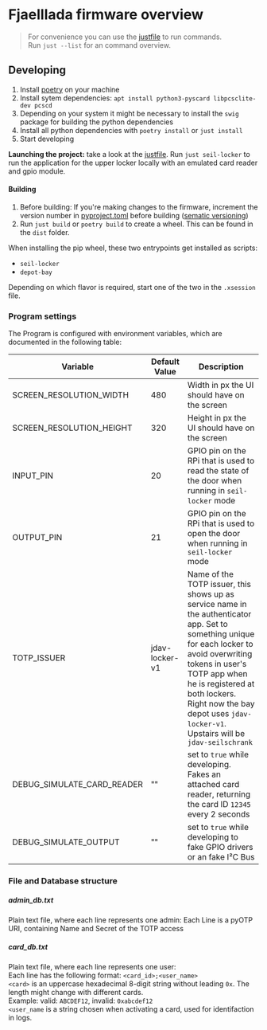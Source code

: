 # Fjaelllada firmware overview

> For convenience you can use the [justfile](https://github.com/casey/just)
> to run commands.  
> Run `just --list` for an command overview.

## Developing

1. Install [poetry](https://python-poetry.org/) on your machine
2. Install sytem dependencies: `apt install python3-pyscard libpcsclite-dev pcscd` 
3. Depending on your system it might be necessary to install the `swig` package for building the python dependencies
4. Install all python dependencies with `poetry install` or `just install`
5. Start developing

**Launching the project:** take a look at the [justfile](justfile).
Run `just seil-locker` to run the application for the upper locker locally
with an emulated card reader and gpio module.

#### Building
1. Before building: If you're making changes to the firmware, increment the version number
in [pyproject.toml](pyproject.toml) before building ([sematic versioning](https://semver.org/))
2. Run `just build` or `poetry build` to create a wheel. This can be found in the `dist` folder.

When installing the pip wheel, these two entrypoints get installed as scripts:
* `seil-locker`
* `depot-bay`  

Depending on which flavor is required, start one of the two in the `.xsession` file.

### Program settings
The Program is configured with environment variables, which are documented
in the following table:

| Variable                   | Default Value  | Description                                                                                                  |
| -------------------------- | -------------- | ------------------------------------------------------------------------------------------------------------ |
| SCREEN_RESOLUTION_WIDTH    | 480            | Width in px the UI should have on the screen                                                                 |
| SCREEN_RESOLUTION_HEIGHT   | 320            | Height in px the UI should have on the screen                                                                |
| INPUT_PIN                  | 20             | GPIO pin on the RPi that is used to read the state of the door when running in `seil-locker` mode            |
| OUTPUT_PIN                 | 21             | GPIO pin on the RPi that is used to open  the door when running in `seil-locker` mode                        |
| TOTP_ISSUER                | jdav-locker-v1 | Name of the TOTP issuer, this shows up as service name in the authenticator app. Set to something unique for each locker to avoid overwriting tokens in user's TOTP app when he is registered at both lockers. Right now the bay depot uses `jdav-locker-v1`. Upstairs will be `jdav-seilschrank`                    |
| DEBUG_SIMULATE_CARD_READER | ""             | set to `true` while developing. Fakes an attached card reader, returning the card ID `12345` every 2 seconds |
| DEBUG_SIMULATE_OUTPUT      | ""             | set to `true` while developing to fake GPIO drivers or an fake I²C Bus                                       |

### File and Database structure

##### admin_db.txt
Plain text file, where each line represents one admin:
Each Line is a pyOTP URI, containing Name and Secret of the TOTP access

##### card_db.txt
Plain text file, where each line represents one user:  
Each line has the following format: `<card_id>;<user_name>`  
`<card>` is an uppercase hexadecimal 8-digit string without leading `0x`.
The length might change with different cards.  
Example: valid: `ABCDEF12`, invalid: `0xabcdef12`  
`<user_name` is a string chosen when activating a card, used for identifaction in logs.

